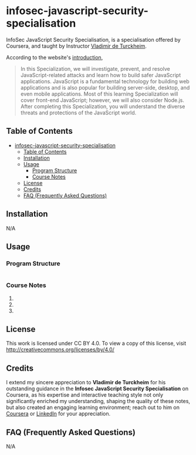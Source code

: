 # infosec-javascript-security-specialisation

InfoSec JavaScript Security Specialisation, is a specialisation offered by Coursera, and taught by Instructor [Vladimir de Turckheim](https://www.linkedin.com/in/vladimirdeturckheim/?lipi=urn%3Ali%3Apage%3Ad_flagship3_people_connections%3BxqXoRpwXTFu85xvYSJte4w%3D%3D).

According to the website's [introduction](https://www.coursera.org/specializations/javascript-security), 

>In this Specialization, we will investigate, prevent, and resolve JavaScript-related attacks and learn how to build safer JavaScript applications. JavaScript is a fundamental technology for building web applications and is also popular for building server-side, desktop, and even mobile applications. Most of this learning Specialization will cover front-end JavaScript; however, we will also consider Node.js.  After completing this Specialization, you will understand the diverse threats and protections of the JavaScript world. 

## Table of Contents

- [infosec-javascript-security-specialisation](#infosec-javascript-security-specialisation)
  - [Table of Contents](#table-of-contents)
  - [Installation](#installation)
  - [Usage](#usage)
    - [Program Structure](#program-structure)
    - [Course Notes](#course-notes)
  - [License](#license)
  - [Credits](#credits)
  - [FAQ (Frequently Asked Questions)](#faq-frequently-asked-questions)

## Installation

N/A

## Usage

### Program Structure

```
```

### Course Notes

1. 
2. 
3. 

## License

This work is licensed under CC BY 4.0. To view a copy of this license, visit http://creativecommons.org/licenses/by/4.0/

## Credits

I extend my sincere appreciation to **Vladimir de Turckheim** for his outstanding guidance in the **Infosec JavaScript Security Specialisation** on Coursera, as his expertise and interactive teaching style not only significantly enriched my understanding, shaping the quality of these notes, but also created an engaging learning environment; reach out to him on [Coursera](https://www.coursera.org/instructor/~88515454) or [LinkedIn](https://www.linkedin.com/in/vladimirdeturckheim/?lipi=urn%3Ali%3Apage%3Ad_flagship3_people_contacts_v2_list%3BHDZHg7wkSJq6sUYL2Xz%2Bcg%3D%3D) for your appreciation.

## FAQ (Frequently Asked Questions)

N/A